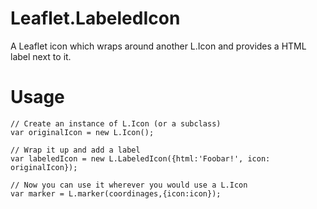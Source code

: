 # Leaflet.LabeledIcon
A Leaflet icon which wraps around another L.Icon and provides a HTML label next to it.


# Usage



    // Create an instance of L.Icon (or a subclass)
    var originalIcon = new L.Icon();
    
    // Wrap it up and add a label
    var labeledIcon = new L.LabeledIcon({html:'Foobar!', icon: originalIcon});
    
    // Now you can use it wherever you would use a L.Icon
    var marker = L.marker(coordinages,{icon:icon});




